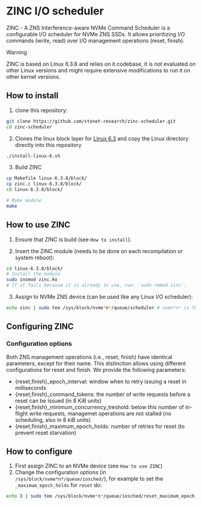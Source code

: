 # ZINC I/O scheduler

ZINC - A ZNS Interference-aware NVMe Command Scheduler is a configurable I/O scheduler for NVMe ZNS SSDs.
It allows prioritizing I/O commands (write, read) over I/O management operations (reset, finish).

> [!WARNING]
> ZINC is based on Linux 6.3.8 and relies on it codebase, it is not evaluated on other Linux versions and might require extensive modifications to run it on other kernel versions.

## How to install

1. clone this repository:

```bash
git clone https://github.com/stonet-research/zinc-scheduler.git
cd zinc-scheduler
```

2. Clones the linux block layer for [Linux 6.3](https://github.com/torvalds/linux/tree/v6.3/block) and copy the Linux directory directly into this repository

```bash
./install-linux-6.sh
```

3. Build ZINC

```bash
cp Makefile linux-6.3.8/block/
cp zinc.c linux-6.3.8/block/
cd linux-6.3.8/block/

# Make module
make
```

## How to use ZINC

1. Ensure that ZINC is build (see `How to install`).

2. Insert the ZINC module (needs to be done on each recompilation or system reboot):

```bash
cd linux-6.3.8/block/
# Install the module
sudo insmod zinc.ko
# If it fails because it is already in use, run: `sudo rmmod zinc`.
```

3. Assign to NVMe ZNS device (can be used like any Linux I/O scheduler):

```bash
echo zinc | sudo tee /sys/block/nvme*n*/queue/scheduler # nvme*n* is the device name.
```

## Configuring ZINC

### Configuration options

Both ZNS management operations (i.e., reset, finish) have identical parameters, except for their name. This distinction allows using different configurations for reset and finish. We provide the following parameters:

* {reset,finish}_epoch_interval: window when to retry issuing a reset in milliseconds
* {reset,finish}_command_tokens: the number of write requests before a reset can be issued (in 8 KiB units)
* {reset,finish}_minimum_concurrency_treshold: below this number of in-flight write requests, managemet operations are not stalled (no scheduling, also in 8 kiB units)
* {reset,finish}_maximum_epoch_holds: number of retries for reset (to prevent reset starvation)

## How to configure

1. First assign ZINC to an NVMe device (see `How to use ZINC`)
2. Change the configuration options (in `/sys/block/nvme*n*/queue/iosched/`), for example to set the `_maximum_epoch_holds` for `reset` do:

```bash
echo 3 | sudo tee /sys/block/nvme*n*/queue/iosched/reset_maximum_epoch_holds
```
